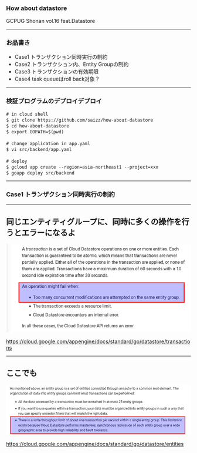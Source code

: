 ### How about datastore

GCPUG Shonan vol.16 feat.Datastore

---

### お品書き

- Case1 トランザクション同時実行の制約
- Case2 トランザクション内、Entity Groupの制約
- Case3 トランザクションの有効期限
- Case4 task queueはroll back対象？

---

### 検証プログラムのデプロイデプロイ

```
# in cloud shell
$ git clone https://github.com/saizz/how-about-datastore
$ cd how-about-datastore
$ export GOPATH=$(pwd)

# change application in app.yaml
$ vi src/backend/app.yaml

# deploy
$ gcloud app create --region=asia-northeast1 --project=xxx
$ goapp deploy src/backend
```

---

### Case1 トランザクション同時実行の制約

---

## 同じエンティティグループに、同時に多くの操作を行うとエラーになるよ

![001-trx](slide-images/001-trx.png)

https://cloud.google.com/appengine/docs/standard/go/datastore/transactions

---

## ここでも

![002-trx](slide-images/002-trx.png)

https://cloud.google.com/appengine/docs/standard/go/datastore/entities
